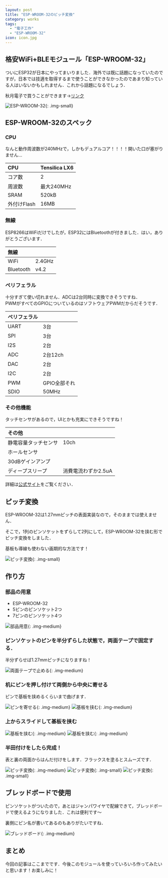 ```yaml
---
layout: post
title: "ESP-WROOM-32のピッチ変換"
category: works
tags:
  - "電子工作"
  - "ESP-WROOM-32"
icon: icon.jpg
---
```


## 格安WiFi+BLEモジュール「ESP-WROOM-32」

ついにESP32が日本にやってまいりました．海外では既に話題になっていたのですが，日本では技適を取得するまで使うことができなかったのであまり知っている人はいないかもしれません．これから話題になるでしょう．

秋月電子で買うことができます→[リンク](http://akizukidenshi.com/catalog/g/gM-11647/)

![ESP-WROOM-32](esp32.jpg){: .img-small}

<!--more-->

## ESP-WROOM-32のスペック

### CPU

なんと動作周波数が240MHzで，しかもデュアルコア！！！！開いた口が塞がりません...

|CPU|Tensilica LX6|
|:--|:--|
|コア数|2|
|周波数|最大240MHz|
|SRAM|520kB|
|外付けFlash|16MB|

### 無線

ESP8266はWiFiだけでしたが，ESP32にはBluetoothが付きました．はい，ありがとうございます．

|無線||
|:--|:--|
|WiFi|2.4GHz|
|Bluetooth|v4.2|

### ペリフェラル

十分すぎて使い切れません．ADCは2台同時に変換できそうですね．  
PWMがすべてのGPIOについているのはソフトウェアPWMだからだそうです．

|ペリフェラル||
|:--|:--|
|UART|3台|
|SPI|3台|
|I2S|2台|
|ADC|2台12ch|
|DAC|2台|
|I2C|2台|
|PWM|GPIO全部それ|
|SDIO|50MHz|

### その他機能

タッチセンサがあるので，UIとかも充実にできそうですね！

|その他||
|:--|:--|
|静電容量タッチセンサ|10ch|
|ホールセンサ||
|30dBゲインアンプ||
|ディープスリープ|消費電流わずか2.5uA|

  

詳細は[公式サイト](https://espressif.com/en/products/hardware/esp32/overview)をご覧ください．

## ピッチ変換

ESP-WROOM-32は1.27mmピッチの表面実装なので，そのままでは使えません．

そこで，1列のピンソケットをずらして2列にして，ESP-WROOM-32を挟む形でピッチ変換をしました．

基板も導線も使わない画期的な方法です！

![ピッチ変換](adaptor1.jpg){: .img-small}

## 作り方

### 部品の用意

  * ESP-WROOM-32
  * 5ピンのピンソケット2つ
  * 7ピンのピンソケット4つ

![部品用意](process1.jpg){: .img-medium}

### ピンソケットのピンを半分ずらした状態で，両面テープで固定する．

半分ずらせば1.27mmピッチになりますね！

![両面テープで止める](process2.jpg){: .img-medium}

### 机にピンを押し付けて両側から中央に寄せる

ピンで基板を挟めるくらいまで曲げます．

![ピンを寄せる](process3.jpg){: .img-medium}
![基板を挟む](process4.jpg){: .img-medium}

### 上からスライドして基板を挟む

![基板を挟む](process5.jpg){: .img-medium}
![基板を挟む](process6.jpg){: .img-medium}

### 半田付けをしたら完成！

表と裏の両面からはんだ付けをします．フラックスを塗るとスムーズです．

![ピッチ変換](adaptor1.jpg){: .img-medium}
![ピッチ変換](adaptor2.jpg){: .img-small}
![ピッチ変換](adaptor3.jpg){: .img-small}

## ブレッドボードで使用

ピンソケットがついたので，あとはジャンパワイヤで配線できて，ブレッドボードで使えるようになりました．これは便利です～

裏側にピン名が書いてあるのもありがたいですね．

![ブレッドボード](brb.jpg){: .img-medium}

## まとめ

今回の記事はここまでです．今後このモジュールを使っていろいろ作ってみたいと思います！お楽しみに！


